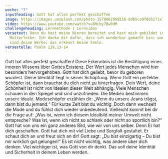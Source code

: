 ```yaml
---
woche: "7"
inputheading: Gott hat alles perfekt geschaffen
image: https://images.unsplash.com/photo-1578062969216-8db5ca9f8b52?ixlib=rb-1.2.1&ixid=eyJhcHBfaWQiOjEyMDd9&auto=format&fit=crop&w=1650&q=80
video: https://www.youtube.com/watch?v=BHcby7Bw0dM
challengeheading: Lernmethode | Lernvideo
versetext: Denn du hast meine Nieren bereitet und hast mich gebildet im
  Mutterleibe. Ich danke dir dafür, dass ich wunderbar gemacht bin; wunderbar
  sind deine Werke; das erkennt meine Seele.
versestelle: Psalm 139,13-14
---
```


Gott hat alles perfekt geschaffen! Diese Erkenntnis ist die Bestätigung eines inneren Wissens über Gottes Existenz. Der Wert jedes Menschen wird hier besonders hervorgehoben. Gott hat dich geliebt, bevor du geboren wurdest. Deine Identität liegt in seiner Schöpfung. Wenn Gott ein perfekter Schöpfer ist, dann brauchst du dich nicht zu hinterfragen. Dein Wert, deine Schönheit ist nicht von Idealen dieser Welt abhängig. Viele Menschen schauen in den Spiegel und sind unzufrieden. Die Medien bestimmen unsere Ideale. Modeschöpfer erzählen dir: „Wenn du unsere Jeans trägst, dann bist du jemand.“ Für kurze Zeit bist du wichtig. Doch dann wechselt die Mode und du fühlst dich wieder unbedeutend. Vielleicht kommt bei dir die Frage auf: „Was ist, wenn ich diesem Idealbild meiner Umwelt nicht entspreche? Was ist, wenn ich nicht so schlank oder nicht so sportlich bin?“ Gott hat von uns ein ganz anderes Bild, wie wir von uns selber. Denn Er hat dich geschaffen. Gott hat dich mit viel Liebe und Sorgfalt gestaltet. Er schaut dich an und freut sich an dir! Gott sagt: „Du bist einzigartig – Du bist mir wirklich gut gelungen!“ Es ist nicht wichtig, was andere über dich denken. Viel wichtiger ist, was Gott von dir denkt. Das soll deine Identität und Sicherheit in deinem Leben werden.
